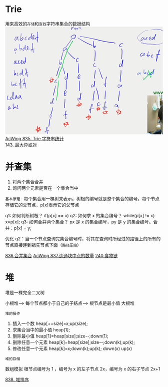 # Trie

用来高效的`存储`和`查找`字符串集合的数据结构
![](image/2020-09-26-21-37-07.png)
[AcWing 835. Trie 字符串统计](https://www.acwing.com/solution/content/3531/)<br>
[143. 最大异或对](https://www.acwing.com/problem/content/145/)

# 并查集

1. 将两个集合合并
2. 询问两个元素是否在一个集合当中

`基本原理：`每个集合用一棵树来表示。树根的编号就是整个集合的编号。每个节点存储它的父节点，p[x]表示它的父节点

q1: 如何判断树根？
if(p[x] == x)
q2: 如何求 x 的集合编号？
while(p[x] != x) x=p[x];
q3: 如何合并两个集合？
px 是 x 的集合编号，py 是 y 的集合编号。合并：p[x] = y;

优化 q2：当一个节点查询完集合编号时，将其在查询时所经过的路径上的所有的节点直接连到祖先节点下面（`路径压缩`）

[836.合并集合](https://www.acwing.com/problem/content/838/)
[AcWing 837.连通块中点的数量](https://www.acwing.com/solution/content/18132/)
[240.食物链](https://www.acwing.com/problem/content/242/)

# 堆

堆是一棵完全二叉树

小根堆--> 每个节点都小于自己的子结点--> 根节点是最小值 大根堆

`堆的操作`

1. 插入一个数 heap[++size]=x;up(size);
2. 求集合当中的最小值 heap[1];
3. 删除最小值 heap[1]=heap[size];size--;down(1);
4. 删除任意一个元素 heap[k]=heap[size];size--;down(k);up(k);
5. 修改任意一个元素 heap[k]=x;down(k);up(k);
   down(x) up(x)

`堆的存储`

数组模拟 根节点编号为 1 ，编号为 x 的左子节点 2x，编号为 x 的右子节点 2x+1

[838. 堆排序](https://www.acwing.com/problem/content/840/)
